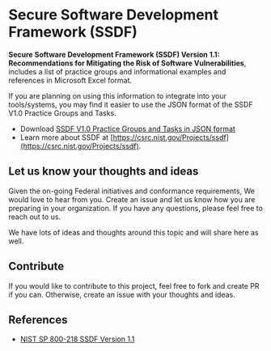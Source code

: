 # Secure Software Development Framework (SSDF)

**Secure Software Development Framework (SSDF) Version 1.1: Recommendations for Mitigating the Risk of Software Vulnerabilities**,
includes a list of practice groups and informational examples and references in Microsoft Excel format.

If you are planning on using this information to integrate into your tools/systems, you may find it easier to use the JSON format of the SSDF V1.0 Practice Groups and Tasks.

- Download [SSDF V1.0 Practice Groups and Tasks in JSON format](https://raw.githubusercontent.com/softrams/ssdf/main/ssdf.json)
- Learn more about SSDF at [https://csrc.nist.gov/Projects/ssdf](https://csrc.nist.gov/Projects/ssdf).

## Let us know your thoughts and ideas

Given the on-going Federal initiatives and conformance requirements, We would love to hear from you. Create an issue and let us know how you are preparing in your organization. If you have any questions, please feel free to reach out to us.

We have lots of ideas and thoughts around this topic and will share here as well.

## Contribute

If you would like to contribute to this project, feel free to fork and create PR if you can. Otherwise, create an issue with your thoughts and ideas.

## References

- [NIST SP 800-218 SSDF Version 1.1](https://csrc.nist.gov/publications/detail/sp/800-218/final)
